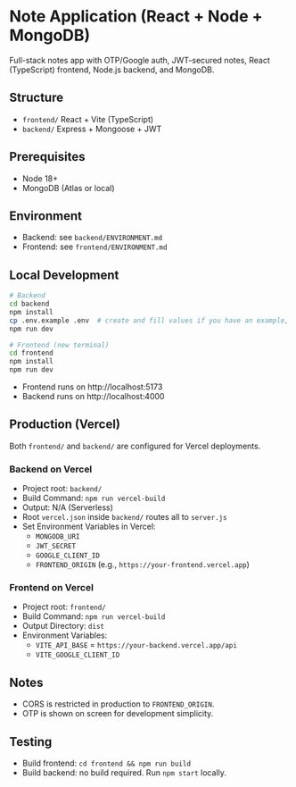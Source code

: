 # Note Application (React + Node + MongoDB)

Full-stack notes app with OTP/Google auth, JWT-secured notes, React (TypeScript) frontend, Node.js backend, and MongoDB.

## Structure
- `frontend/` React + Vite (TypeScript)
- `backend/` Express + Mongoose + JWT

## Prerequisites
- Node 18+
- MongoDB (Atlas or local)

## Environment
- Backend: see `backend/ENVIRONMENT.md`
- Frontend: see `frontend/ENVIRONMENT.md`

## Local Development
```bash
# Backend
cd backend
npm install
cp .env.example .env  # create and fill values if you have an example, else see ENVIRONMENT.md
npm run dev

# Frontend (new terminal)
cd frontend
npm install
npm run dev
```
- Frontend runs on http://localhost:5173
- Backend runs on http://localhost:4000

## Production (Vercel)
Both `frontend/` and `backend/` are configured for Vercel deployments.

### Backend on Vercel
- Project root: `backend/`
- Build Command: `npm run vercel-build`
- Output: N/A (Serverless)
- Root `vercel.json` inside `backend/` routes all to `server.js`
- Set Environment Variables in Vercel:
  - `MONGODB_URI`
  - `JWT_SECRET`
  - `GOOGLE_CLIENT_ID`
  - `FRONTEND_ORIGIN` (e.g., `https://your-frontend.vercel.app`)

### Frontend on Vercel
- Project root: `frontend/`
- Build Command: `npm run vercel-build`
- Output Directory: `dist`
- Environment Variables:
  - `VITE_API_BASE` = `https://your-backend.vercel.app/api`
  - `VITE_GOOGLE_CLIENT_ID`

## Notes
- CORS is restricted in production to `FRONTEND_ORIGIN`.
- OTP is shown on screen for development simplicity.

## Testing
- Build frontend: `cd frontend && npm run build`
- Build backend: no build required. Run `npm start` locally.
